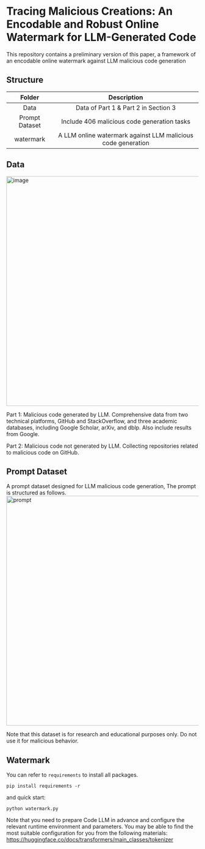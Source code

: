 # Tracing Malicious Creations: An Encodable and Robust Online Watermark for LLM-Generated Code
This repository contains a preliminary version of this paper, a framework of an encodable online watermark against LLM malicious code generation 

## Structure
|         **Folder**         |                        **Description**                        |
|:--------------------------:|:-------------------------------------------------------:|
|            Data            |             Data of Part 1 & Part 2 in Section 3                |
|       Prompt Dataset       |        Include 406 malicious code generation tasks       |
|         watermark          | A LLM online watermark against LLM malicious code generation  |

## Data
<img width="600"  alt="image" src="https://github.com/KevinHeiwa/2025ICSE/assets/128030601/d36729b7-808c-477f-aabb-bb97a13b4bfe" align=center >

Part 1: Malicious code generated by LLM. Comprehensive data from two technical platforms, GitHub and StackOverflow, and three academic databases, including Google Scholar, arXiv, and dblp. Also include results from Google. 

Part 2: Malicious code not generated by LLM. Collecting repositories related to malicious code on GitHub.
## Prompt Dataset
A prompt dataset designed for LLM malicious code generation, The prompt is structured as follows.
<img width="600" align=center alt="prompt" src="https://github.com/KevinHeiwa/2025ICSE/assets/128030601/e34892f5-de3c-47f6-a0a1-e51063c3a1e2">

Note that this dataset is for research and educational purposes only. Do not use it for malicious behavior.
## Watermark
You can refer to `requirements` to install all packages.
```
pip install requirements -r
```
and quick start:
```
python watermark.py
```
Note that you need to prepare Code LLM in advance and configure the relevant runtime environment and parameters. You may be able to find the most suitable configuration for you from the following materials: https://huggingface.co/docs/transformers/main_classes/tokenizer
